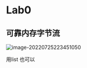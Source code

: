 # Lab0



## 可靠内存字节流

![image-20220725223451050](https://s2.loli.net/2022/07/25/2CVDagr9oTu1EMm.png)

用list 也可以